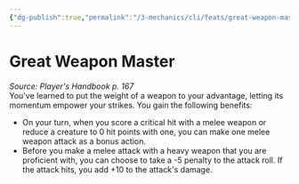 ```yaml
---
{"dg-publish":true,"permalink":"/3-mechanics/cli/feats/great-weapon-master/","tags":["ttrpg-cli/compendium/src/5e/phb","ttrpg-cli/feat"],"noteIcon":""}
---
```


# Great Weapon Master
*Source: Player's Handbook p. 167*  
You've learned to put the weight of a weapon to your advantage, letting its momentum empower your strikes. You gain the following benefits:

- On your turn, when you score a critical hit with a melee weapon or reduce a creature to 0 hit points with one, you can make one melee weapon attack as a bonus action.  
- Before you make a melee attack with a heavy weapon that you are proficient with, you can choose to take a -5 penalty to the attack roll. If the attack hits, you add +10 to the attack's damage.